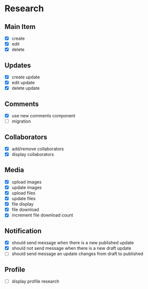# Research

## Main Item

- [x] create
- [x] edit
- [x] delete

## Updates

- [x] create update
- [x] edit update
- [x] delete update

## Comments

- [x] use new comments component
- [ ] migration

## Collaborators

- [x] add/remove collaborators
- [x] display collaborators

## Media

- [x] upload images
- [x] update images
- [x] upload files
- [x] update files
- [x] file display
- [x] file download
- [x] increment file download count

## Notification

- [x] should send message when there is a new published update
- [x] should not send message when there is a new draft update
- [ ] should send message an update changes from draft to published

## Profile

- [ ] display profile research
